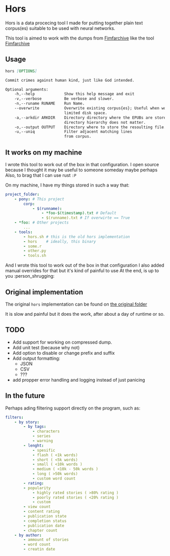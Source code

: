 # Hors

Hors is a data procecing tool I made for putting together plain text corpus(es) suitable to be used with neural networks.

This tool is aimed to work with the dumps from [Fimfarchive](https://www.fimfiction.net/user/116950/Fimfarchive) like the tool [Fimfarchive](https://github.com/JockeTF/fimfarchive)

## Usage

```Markdown
hors [OPTIONS]

Commit crimes against human kind, just like God intended.

Optional arguments:
    -h,--help             Show this help message and exit
    -v,--verbose          Be verbose and slower.
    -n,--runame RUNAME    Run Name.
    --overwrite           Overwrite existing corpus{es}; Useful when working with
                          limited disk space.
    -a,--arkdir ARKDIR    Directory directory where the EPUBs are stored,
                          directory hierarchy does not matter.
    -o,--output OUTPUT    Directory where to store the resoulting file.
    -u,--uniq             Filter adjacent matching lines
                          from corpus.
```

## It works on my machine

I wrote this tool to work out of the box in that configuration.
I open source because I thought it may be useful to someone someday maybe perhaps
Also, to brag that I can use rust `:P`

On my machine, I have my things stored in such a way that:

```YAML
project_folder:
    - pony: # This project
        corp:
            - $(runname):
                - *foo-$(timestamp).txt # Default
                - $(runname).txt # If overwirte == True
    - *foo: # Other projects
        ...
    - tools:
        - hors.sh # this is the old hors implementation
        - hors    # ideally, this binary
        - some.r
        - other.py
        - tools.sh
```

And I wrote this tool to work out of the box in that configuration
I also added manual overrides for that but it's kind of painful to use
At the end, is up to you :person_shrugging:

## Original implementation

The original `hors` implementation can be found on [the original folder](original/hors.sh)

It is slow and painful but it does the work, after about a day of runtime or so.

## TODO

- Add support for working on compressed dump.
- Add unit test (because why not)
- Add option to disable or change prefix and suffix
- Add output formatting:
  - JSON
  - CSV
  - ???
- add propper error handling and logging instead of just panicing

## In the future

Perhaps ading filtering support directly on the program, such as:

```YAML
filters:
    - by story:
        - by tags:
            - characters
            - series
            - warning
        - lenght:
            - spesific
            - flash ( <1k words)
            - short ( <5k words)
            - small ( <10k words )
            - medium ( <10k - 50k words )
            - long ( >50k words)
            - custom word count
        - rating:
        - popularity
            - highly rated stories ( >80% rating )
            - poorly rated stories ( <20% rating )
            - custom
        - view count
        - content rating
        - publication state
        - completion status
        - publication date
        - chapter count
    - by author:
        - ammount of stories
        - word count
        - creatin date
```
